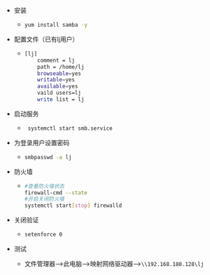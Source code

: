 + 安装

  + ```bash
    yum install samba -y
    ```

+ 配置文件（已有lj用户）

  + ```bash
    [lj]
    	comment = lj
        path = /home/lj
    	browseable=yes
    	writable=yes
    	available=yes
    	vaild users=lj
        write list = lj
    ```

+ 启动服务

  + ```bash
     systemctl start smb.service
    ```

+ 为登录用户设置密码

  + ```bash
    smbpasswd -a lj
    ```

+ 防火墙

  + ```bash
    #查看防火墙状态
    firewall-cmd --state
    #开启关闭防火墙
    systemctl start[stop] firewalld
    ```

+ 关闭验证

  + ```bash
    setenforce 0
    ```

+ 测试
  + 文件管理器-->此电脑-->映射网络驱动器-->`\\192.168.180.128\lj`

